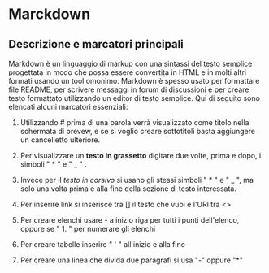 <!-- @format -->

# Marckdown

## Descrizione e marcatori principali

Markdown è un linguaggio di markup con una sintassi del testo semplice progettata in modo che possa essere convertita in HTML e in molti altri formati usando un tool omonimo. Markdown è spesso usato per formattare file README, per scrivere messaggi in forum di discussioni e per creare testo formattato utilizzando un editor di testo semplice. Qui di seguito sono elencati alcuni marcatori essenziali:

1. Utilizzando # prima di una parola verrà visualizzato come titolo nella schermata di prevew, e se si voglio creare sottotitoli basta aggiungere un cancelletto ulteriore.

2. Per visualizzare un **testo in grassetto** digitare due volte, prima e dopo, i simboli " \* " e " \_ " .

3. Invece per il _testo in corsivo_ si usano gli stessi simboli " \* " e " \_ ", ma solo una volta prima e alla fine della sezione di testo interessata.

4. Per inserire link si inserisce tra [] il testo che vuoi e l'URl tra <>

5. Per creare elenchi usare - a inizio riga per tutti i punti dell'elenco, oppure se " 1. " per numerare gli elenchi

6. Per creare tabelle inserire " ' " all'inizio e alla fine

7. Per creare una linea che divida due paragrafi si usa "-" oppure "\*"
